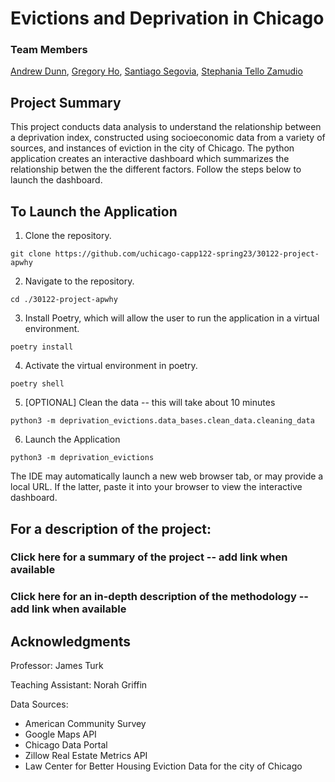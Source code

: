 # Evictions and Deprivation in Chicago

### Team Members
[Andrew Dunn](https://github.com/andrewjtdunn), [Gregory Ho](https://github.com/GregoryHo88), [Santiago Segovia](https://github.com/ssegovba), [Stephania Tello Zamudio](https://github.com/stephatz)

## Project Summary
This project conducts data analysis to understand the relationship between a deprivation index, constructed using socioeconomic data from a variety of sources, and instances of eviction in the city of Chicago. The python application creates an interactive dashboard which summarizes the relationship betwen the the different factors. Follow the steps below to launch the dashboard.

## To Launch the Application

1. Clone the repository.
```
git clone https://github.com/uchicago-capp122-spring23/30122-project-apwhy
```
2. Navigate to the repository.
```
cd ./30122-project-apwhy
```
3. Install Poetry, which will allow the user to run the application in a virtual environment.
```
poetry install
```
4. Activate the virtual environment in poetry.
```
poetry shell
```
5. [OPTIONAL] Clean the data -- this will take about 10 minutes
```
python3 -m deprivation_evictions.data_bases.clean_data.cleaning_data
```
6. Launch the Application
```
python3 -m deprivation_evictions
```

The IDE may automatically launch a new web browser tab, or may provide a local URL. If the latter, paste it into your browser to view the interactive dashboard.

## For a description of the project:

### Click here for a summary of the project -- add link when available

### Click here for an in-depth description of the methodology -- add link when available

## Acknowledgments

Professor: James Turk

Teaching Assistant: Norah Griffin

Data Sources:
- American Community Survey
- Google Maps API
- Chicago Data Portal
- Zillow Real Estate Metrics API
- Law Center for Better Housing Eviction Data for the city of Chicago
